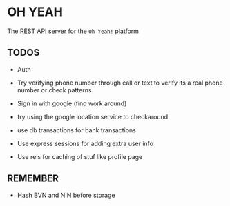 # OH YEAH
The REST API server for the `Oh Yeah!` platform

## TODOS
- Auth
- Try verifying phone number through call or text to verify its a real phone number or check patterns
- Sign in with google (find work around)
- try using the google location service to checkaround
- use db transactions for bank transactions

- Use express sessions for adding extra user info
- Use reis for caching of stuf like profile page

## REMEMBER
- Hash BVN and NIN before storage
